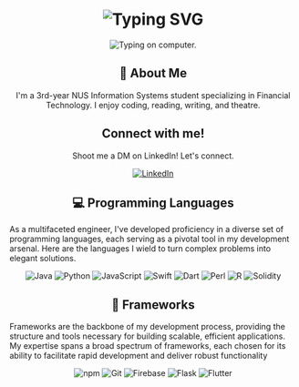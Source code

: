 <div align="center">
    <h1>
        <img src="https://readme-typing-svg.herokuapp.com?font=Jetbrains+mono&size=40&duration=3000&color=33FF33&center=true&vCenter=true&width=435&lines=Hey..+I'm+Ali;This+is..;..my+Github..;" alt="Typing SVG"/>
    </h1>
</div>

<div align="center">
    <p>
        <img src="https://i.giphy.com/media/v1.Y2lkPTc5MGI3NjExbHNzdDBsbGVoZGM3OHJhYWtqeXRpa2ZqaG5kd2R6Y2RkOTBmOWlmNSZlcD12MV9pbnRlcm5hbF9naWZfYnlfaWQmY3Q9Zw/26u3Z5ChEO3lFSb3q/giphy.gif" alt="Typing on computer." />
    </p>
</div>

<div align="center">
    <h2>🚀 About Me</h2>
    <p>I'm a 3rd-year NUS Information Systems student specializing in Financial Technology. I enjoy coding, reading, writing, and theatre.</p>
</div>

<h2 align="center" class="section-heading"> Connect with me! </h2>
<div align="center">
    <p> Shoot me a DM on LinkedIn! Let's connect. </p>
    <a href="https://www.linkedin.com/in/nur-aliya-b-8390bb127/">
        <img src="https://img.shields.io/badge/LinkedIn-0077B5?style=for-the-badge&logo=linkedin&logoColor=white" alt="LinkedIn"/>
    </a>
</div>

<h2 align="center" class="section-heading">💻 Programming Languages</h2>
<p> As a multifaceted engineer, I've developed proficiency in a diverse set of programming languages, each serving as a pivotal tool in my development arsenal. Here are the languages I wield to turn complex problems into elegant solutions. </p>
<div align="center">
  <img src="https://img.shields.io/badge/Java-%23ED8B00.svg?logo=openjdk&logoColor=white" alt="Java" />
  <img src="https://img.shields.io/badge/Python-3776AB?logo=python&logoColor=fff" alt="Python"/>
  <img src="https://img.shields.io/badge/JavaScript-F7DF1E?logo=javascript&logoColor=000" alt="JavaScript"/>
  <img src="https://img.shields.io/badge/Swift-F54A2A?logo=swift&logoColor=white" alt="Swift"/>
  <img src="https://img.shields.io/badge/Dart-%230175C2.svg?logo=dart&logoColor=white" alt="Dart"/>
  <img src="https://img.shields.io/badge/Perl-%2339457E.svg?logo=perl&logoColor=white" alt="Perl"/>
  <img src="https://img.shields.io/badge/R-%23276DC3.svg?logo=r&logoColor=white" alt="R"/>
  <img src="https://img.shields.io/badge/Solidity-363636?logo=solidity&logoColor=fff" alt="Solidity"/>
</div>


<h2 align="center" class="section-heading">🔧 Frameworks</h2>
<p>Frameworks are the backbone of my development process, providing the structure and tools necessary for building scalable, efficient applications. My expertise spans a broad spectrum of frameworks, each chosen for its ability to facilitate rapid development and deliver robust functionality</p>
<div align="center">
  <img src="https://img.shields.io/badge/npm-CB3837?style=for-the-badge&logo=npm&logoColor=white" alt="npm"/>
  <img src="https://img.shields.io/badge/Git-F05032?style=for-the-badge&logo=git&logoColor=white" alt="Git"/>
  <img src="https://img.shields.io/badge/Firebase-FFCA28?style=for-the-badge&logo=firebase&logoColor=white" alt="Firebase"/>
  <img src="https://img.shields.io/badge/Flask-000000?style=for-the-badge&logo=flask&logoColor=white" alt="Flask"/>
  <img src="https://img.shields.io/badge/Flutter-02569B?style=for-the-badge&logo=flutter&logoColor=white" alt="Flutter"/> 
</div>
